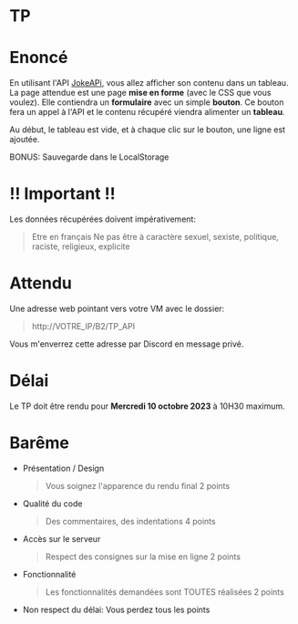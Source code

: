 # TP

# Enoncé

En utilisant l'API [JokeAPi](https://sv443.net/jokeapi/v2/), vous allez afficher son contenu dans un tableau.
La page attendue est une page **mise en forme** (avec le CSS que vous voulez).
Elle contiendra un **formulaire** avec un simple **bouton**.
Ce bouton fera un appel à l'API et le contenu récupéré viendra alimenter un **tableau**.

Au début, le tableau est vide, et à chaque clic sur le bouton, une ligne est ajoutée.

BONUS: Sauvegarde dans le LocalStorage

# !! Important !!

Les données récupérées doivent impérativement:
> Etre en français
> Ne pas être à caractère sexuel, sexiste, politique, raciste, religieux, explicite

# Attendu

Une adresse web pointant vers votre VM avec le dossier:
> http://VOTRE_IP/B2/TP_API

Vous m'enverrez cette adresse par Discord en message privé.

# Délai

Le TP doit être rendu pour **Mercredi 10 octobre 2023** à 10H30 maximum.

# Barême

* Présentation / Design
    > Vous soignez l'apparence du rendu final
    > 2 points

* Qualité du code
    > Des commentaires, des indentations
    > 4 points

* Accès sur le serveur
    > Respect des consignes sur la mise en ligne
    > 2 points

* Fonctionnalité
    > Les fonctionnalités demandées sont TOUTES réalisées
    > 2 points

* Non respect du délai: Vous perdez tous les points